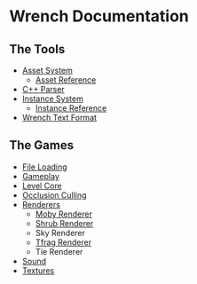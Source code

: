 # Wrench Documentation

## The Tools

- [Asset System](asset_system.md)
	- [Asset Reference](asset_reference.md)
- [C++ Parser](cpp_parser.md)
- [Instance System](instance_system.md)
  - [Instance Reference](instance_reference.md)
- [Wrench Text Format](wrench_text_format.md)

## The Games

- [File Loading](file_loading.md)
- [Gameplay](gameplay.md)
- [Level Core](level_core.md)
- [Occlusion Culling](occlusion_culling.md)
- [Renderers](renderers.md)
	- [Moby Renderer](moby_renderer.md)
	- [Shrub Renderer](shrub_renderer.md)
	- Sky Renderer
	- [Tfrag Renderer](tfrag_renderer.md)
	- Tie Renderer
- [Sound](sound.md)
- [Textures](textures.md)
